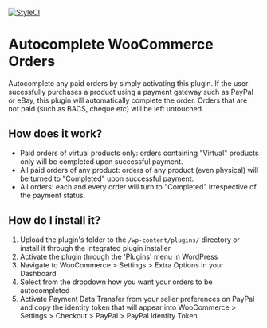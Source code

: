 [![StyleCI](https://github.styleci.io/repos/109495508/shield?branch=master)](https://github.styleci.io/repos/109495508)

# Autocomplete WooCommerce Orders

Autocomplete any paid orders by simply activating this plugin. If the user sucessfully purchases a product using a payment gateway such as PayPal or eBay, this plugin will automatically complete the order. Orders that are not paid (such as BACS, cheque etc) will be left untouched.

## How does it work?

-   Paid orders of virtual products only: orders containing "Virtual" products only will be completed upon successful payment.
-   All paid orders of any product: orders of any product (even physical) will be turned to "Completed" upon successful payment.
-   All orders: each and every order will turn to "Completed" irrespective of the payment status.

## How do I install it?

1. Upload the plugin\'s folder to the `/wp-content/plugins/` directory or install it through the integrated plugin installer
2. Activate the plugin through the \'Plugins\' menu in WordPress
3. Navigate to WooCommerce > Settings > Extra Options in your Dashboard
4. Select from the dropdown how you want your orders to be autocompleted
5. Activate Payment Data Transfer from your seller preferences on PayPal and copy the identity token that will appear into WooCommerce > Settings > Checkout > PayPal > PayPal Identity Token.
